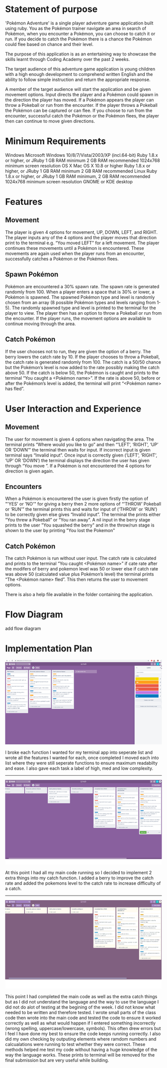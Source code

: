 # Statement of purpose

'Pokémon Adventure' is a single player adventure game application built using ruby. You as the Pokémon trainer navigate an area in search of Pokémon, when you encounter a Pokémon, you can choose to catch it or run. If you decide to catch the Pokémon there is a chance the Pokémon could flee based on chance and their level. 

The purpose of this application is as an entertaining way to showcase the skills learnt through Coding Academy over the past 2 weeks.

The target audience of this adventure game application is young children with a high enough development to comprehend written English and the ability to follow simple instruction and return the appropriate response.

A member of the target audience will start the application and be given movement options. Input directs the player and a Pokémon could spawn in the direction the player has moved. If a Pokémon appears the player can throw a Pokeball or run from the encounter. If the player throws a Pokeball the Pokémon can be captured or can flee. If you choose to run from the encounter, successful catch the Pokémon or the Pokémon flees, the player then can continue to move given directions.

# Minimum Requirements

Windows
Microsoft Windows 10/8/7/Vista/2003/XP (incl.64-bit)
Ruby 1.8.x or higher, or JRuby
1 GB RAM minimum
2 GB RAM recommended
1024x768 minimum screen resolution
OS X
Mac OS X 10.8 or higher
Ruby 1.8.x or higher, or JRuby
1 GB RAM minimum
2 GB RAM recommended
Linux
Ruby 1.8.x or higher, or JRuby
1 GB RAM minimum, 2 GB RAM recommended
1024x768 minimum screen resolution
GNOME or KDE desktop

# Features
## Movement
The player is given 4 options for movement, UP, DOWN, LEFT, and RIGHT. The player inputs any of the 4 options and the player moves that direction print to the terminal e.g. “You moved LEFT” for a left movement. The player continues these movements until a Pokémon is encountered. These movements are again used when the player runs from an encounter, successfully catches a Pokémon or the Pokémon flees.

## Spawn Pokémon
Pokémon are encountered a 30% spawn rate. The spawn rate is generated randomly from 100. When a player enters a space that is 30% or lower, a Pokémon is spawned. The spawned Pokémon type and level is randomly chosen from an array (8 possible Pokémon types and levels ranging from 1-5). The randomly spawned type and level is printed to the terminal for the player to view. The player then has an option to throw a Pokeball or run from the encounter. If the player runs, the movement options are available to continue moving through the area. 

## Catch Pokémon
If the user chooses not to run, they are given the option of a berry. The berry lowers the catch rate by 10. If the player chooses to throw a Pokeball, the catch rate is generated randomly from 100. The catch is a 50/50 chance but the Pokémon’s level is now added to the rate possibly making the catch above 50. If the catch is below 50, the Pokémon is caught and prints to the terminal “You caught a <Pokémon name>”. If the rate is above 50, before or after the Pokémon’s level is added, the terminal will print “<Pokémon name> has fled”.

# User Interaction and Experience 
## Movement
The user for movement is given 4 options when navigating the area. The terminal prints “Where would you like to go” and then “’LEFT’, ‘RIGHT’, ‘UP’ OR ‘DOWN’” the terminal then waits for input. If incorrect input is given terminal says “Invalid input”. Once input is correctly given (’LEFT’, ‘RIGHT’, ‘UP’ OR ‘DOWN’) the terminal displays the direction the user has given through “You move <given direction>”. If a Pokémon is not encountered the 4 options for direction is given again.

## Encounters
When a Pokémon is encountered the user is given firstly the option of "'YES' or 'NO'" for giving a berry then 2 more options of “’THROW’ Pokeball or ‘RUN’” the terminal prints this and waits for input of (‘THROW’ or ‘RUN’) to be correctly given else gives “Invalid input”. The terminal the prints either “You threw a Pokeball” or “You ran away”. A nil input in the berry stage prints to the user "You squashed the berry" and in the throw/run stage is shown to the user by printing "You lost the Pokemon"

## Catch Pokémon
The catch Pokémon is run without user input. The catch rate is calculated and prints to the terminal “You caught <Pokémon name>” if cate rate after the modifers of berry and pokemon level was 50 or lower else if catch rate was above 50 (calculated value plus Pokémon’s level) the terminal prints “The <Pokémon name> fled”. This then returns the user to movement options.

There is also a help file available in the folder containing the application.

# Flow Diagram
add flow diagram

# Implementation Plan
![alt text](https://github.com/reneenilsen/terminal_app/blob/master/trello_first_list.bmp "trello board 1")

I broke each function I wanted for my terminal app into seperate list and wrote all the features I wanted for each, once completed I moved each into list where they were still seperate functions to ensure maximum readabilty and ease. I also gave each task a label of high, med and low complexity. 
___
![alt text](https://github.com/reneenilsen/terminal_app/blob/master/trello2.bmp "trello board 2")

At this point I had all my main code running so I decided to implement 2 extra things into my catch function. I added a berry to improve the catch rate and added the pokemons level to the catch rate to increase difficulty of a catch. 
___
![alt text](https://github.com/reneenilsen/terminal_app/blob/master/trello3.bmp "trello board 3")

This point I had completed the main code as well as the extra catch things but as I did not understand the language and the way to use the language I did not do alot of testing at the begining of the week. I did not know what needed to be written and therefore tested. I wrote small parts of the class code then wrote into the main code and tested the code to ensure it worked correctly as well as what would happen if I entered something incorrectly (wrong spelling, uppercase/lowercase, symbols). This often drew errors but I feel I have done my best to ensure the code keeps running correctly. I also did my own checking by outputing elements where ramdom numbers and calcualations were running to test whether they were correct. These methods helped me test my code without having a huge knowledge of the way the language works. These prints to terminal will be removed for the final submission but are very useful while building. 